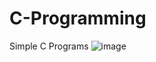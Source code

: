 # C-Programming
Simple C Programs
![image](https://github.com/aniket-biswas/C-Programming/assets/74890960/bc350f00-4736-424c-b901-3cdb7eda64b0)
